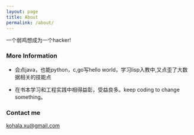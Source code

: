 ```yaml
---
layout: page
title: About
permalink: /about/
---
```


一个弱鸡想成为一个hacker!

### More Information

- 会点java，也能python，c,go写hello world，学习lisp入教中,又点歪了大数据相关的技能点

- 在书本学习和工程实践中相得益彰，受益良多。keep coding to change something。

### Contact me

[kohala.xu@gmail.com](kohala.xu@gmail.com) 